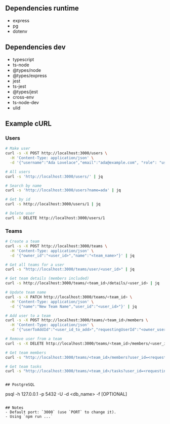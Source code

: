 ## Dependencies runtime
- express
- pg
- dotenv
## Dependencies dev
- typescript 
- ts-node
- @types/node
- @types/express
- jest
- ts-jest
- @types/jest
- cross-env
- ts-node-dev
- ulid

## Example cURL
### Users
```bash
# Make user
curl -s -X POST http://localhost:3000/users \
  -H 'Content-Type: application/json' \
  -d '{"username":"Ada Lovelace","email":"ada@example.com", "role": "user","password":"meow"}' | jq

# All users
curl -s 'http://localhost:3000/users/' | jq

# Search by name
curl -s 'http://localhost:3000/users?name=ada' | jq

# Get by id
curl -s http://localhost:3000/users/1 | jq

# Delete user
curl -X DELETE http://localhost:3000/users/1
```
### Teams
```bash
# Create a team
curl -s -X POST http://localhost:3000/teams \
  -H 'Content-Type: application/json' \
  -d '{"owner_id":"<user_id>","name":"<team_name>"}' | jq

# Get all teams for a user
curl -s "http://localhost:3000/teams/user/<user_id>" | jq

# Get team details (members included)
curl -s http://localhost:3000/teams/<team_id>/details/<user_id> | jq

# Update team name
curl -s -X PATCH http://localhost:3000/teams/<team_id> \
  -H 'Content-Type: application/json' \
  -d '{"name":"New Team Name","user_id":"<user_id>"}' | jq

# Add user to a team
curl -s -X POST http://localhost:3000/teams/<team_id>/members \
  -H 'Content-Type: application/json' \
  -d '{"userToAddId":"<user_id_to_add>","requestingUserId":"<owner_user_id>","role":"user"}' | jq

# Remove user from a team
curl -s -X DELETE http://localhost:3000/teams/<team_id>/members/<user_id>?performed_by=<owner_user_id> | jq

# Get team members
curl -s "http://localhost:3000/teams/<team_id>/members?user_id=<requesting_user_id>" | jq

# Get team tasks
curl -s "http://localhost:3000/teams/<team_id>/tasks?user_id=<requesting_user_id>" | jq
```
```

## PostgreSQL
```
psql -h 127.0.0.1 -p 5432 -U <user> -d <db_name> -f [OPTIONAL] <filename>
```

## Notes
- Default port: `3000` (use `PORT` to change it).
- Using `npm run ...`
